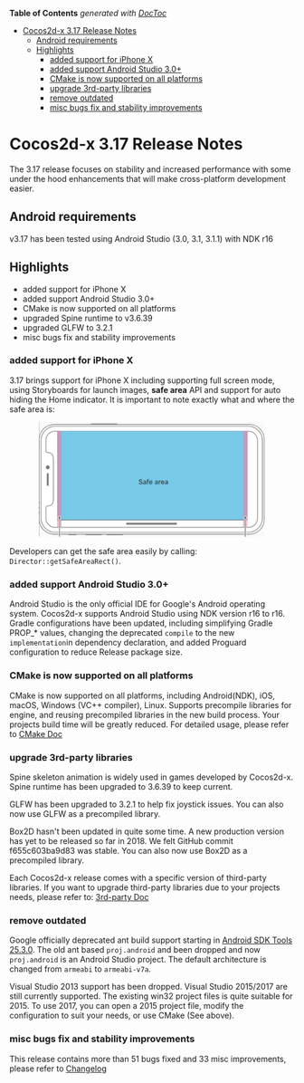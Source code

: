 <!-- START doctoc generated TOC please keep comment here to allow auto update -->
<!-- DON'T EDIT THIS SECTION, INSTEAD RE-RUN doctoc TO UPDATE -->
**Table of Contents**  *generated with [DocToc](https://github.com/thlorenz/doctoc)*

- [Cocos2d-x 3.17 Release Notes](#cocos2d-x-317-release-notes)
  - [Android requirements](#android-requirements)
  - [Highlights](#highlights)
    - [added support for iPhone X](#added-support-for-iphone-x)
    - [added support Android Studio 3.0+](#added-support-android-studio-30)
    - [CMake is now supported on all platforms](#cmake-is-now-supported-on-all-platforms)
    - [upgrade 3rd-party libraries](#upgrade-3rd-party-libraries)
    - [remove outdated](#remove-outdated)
    - [misc bugs fix and stability improvements](#misc-bugs-fix-and-stability-improvements)

<!-- END doctoc generated TOC please keep comment here to allow auto update -->

# Cocos2d-x 3.17 Release Notes #
The 3.17 release focuses on stability and increased performance with some under the hood enhancements that will make cross-platform development easier.

## Android requirements

v3.17 has been tested using Android Studio (3.0, 3.1, 3.1.1) with NDK r16

## Highlights

- added support for iPhone X
- added support Android Studio 3.0+ 
- CMake is now supported on all platforms
- upgraded Spine runtime to v3.6.39 
- upgraded GLFW to 3.2.1
- misc bugs fix and stability improvements

### added support for iPhone X

3.17 brings support for iPhone X including supporting full screen mode, using Storyboards for launch images, __safe area__ API and support for auto hiding the Home indicator. It is important to note exactly what and where the safe area is: 

<p align="center">
  <img width="400" src="https://raw.githubusercontent.com/cocos2d/cocos2d-x-docs/master/en/installation/iOS-img/iPhoneXSafeArea.png">
</p>

Developers can get the safe area easily by calling: `Director::getSafeAreaRect()`.

### added support Android Studio 3.0+ 

Android Studio is the only official IDE for Google's Android operating system.
Cocos2d-x supports Android Studio using NDK version r16 to r16. Gradle configurations have been updated, including simplifying Gradle PROP_* values, changing the deprecated `compile` to the new `implementation`in dependency declaration, and added Proguard configuration to reduce Release package size.

### CMake is now supported on all platforms

CMake is now supported on all platforms, including Android(NDK), iOS, macOS, Windows (VC++ compiler), Linux. Supports precompile libraries for engine, and reusing precompiled libraries in the new build process. Your projects build time will be greatly reduced. For detailed usage, please refer to [CMake Doc](https://github.com/cocos2d/cocos2d-x/blob/v3/cmake/README.md)

### upgrade 3rd-party libraries

Spine skeleton animation is widely used in games developed by Cocos2d-x. Spine runtime has been upgraded to 3.6.39 to keep current.

GLFW has been upgraded to 3.2.1 to help fix joystick issues. You can also now use GLFW as a precompiled library.

Box2D hasn't been updated in quite some time. A new production version has yet to be released so far in 2018. We felt GitHub commit f655c603ba9d83 was stable. You can also now use Box2D as a precompiled library.

Each Cocos2d-x release comes with a specific version of third-party libraries. If you want to upgrade third-party libraries due to your projects needs, please refer to: [3rd-party Doc](https://github.com/cocos2d/cocos2d-x-3rd-party-libs-src/blob/v3/README.md)

### remove outdated

Google officially deprecated ant build support starting in [Android SDK Tools 25.3.0](http://tools.android.com/recent/androidsdktoolsrevision2530feb2017). The old ant based `proj.android` and been dropped and now `proj.android` is an Android Studio project. The default architecture is changed from `armeabi` to `armeabi-v7a`.

Visual Studio 2013 support has been dropped. Visual Studio 2015/2017 are still currently supported. The existing win32 project files is quite suitable for 2015. To use 2017, you can open a 2015 project file, modify the configuration to suit your needs, or use CMake (See above).

### misc bugs fix and stability improvements

This release contains more than 51 bugs fixed and 33 misc improvements, please refer to [Changelog](https://github.com/cocos2d/cocos2d-x/blob/v3/CHANGELOG)
